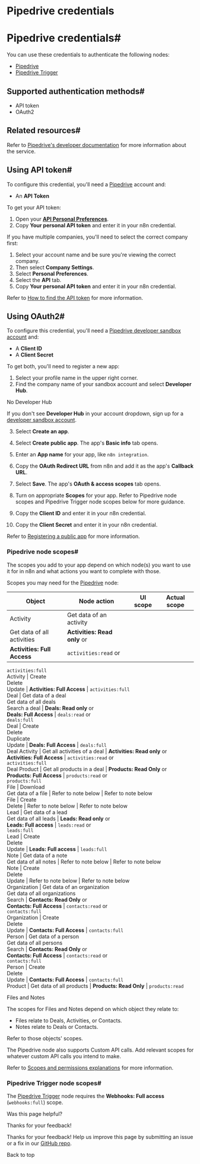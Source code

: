 # Pipedrive credentials

[ ](https://github.com/n8n-io/n8n-docs/edit/main/docs/integrations/builtin/credentials/pipedrive.md "Edit this page")

# Pipedrive credentials#

You can use these credentials to authenticate the following nodes:

  * [Pipedrive](../../app-nodes/n8n-nodes-base.pipedrive/)
  * [Pipedrive Trigger](../../trigger-nodes/n8n-nodes-base.pipedrivetrigger/)



## Supported authentication methods#

  * API token
  * OAuth2



## Related resources#

Refer to [Pipedrive's developer documentation](https://pipedrive.readme.io/docs/getting-started) for more information about the service.

## Using API token#

To configure this credential, you'll need a [Pipedrive](https://pipedrive.com/) account and:

  * An **API Token**



To get your API token:

  1. Open your [**API Personal Preferences**](https://app.pipedrive.com/settings/api).
  2. Copy **Your personal API token** and enter it in your n8n credential.



If you have multiple companies, you'll need to select the correct company first:

  1. Select your account name and be sure you're viewing the correct company.
  2. Then select **Company Settings**.
  3. Select **Personal Preferences**.
  4. Select the **API** tab.
  5. Copy **Your personal API token** and enter it in your n8n credential.



Refer to [How to find the API token](https://pipedrive.readme.io/docs/how-to-find-the-api-token) for more information.

## Using OAuth2#

To configure this credential, you'll need a [Pipedrive developer sandbox account](https://developers.pipedrive.com/) and:

  * A **Client ID**
  * A **Client Secret**



To get both, you'll need to register a new app:

  1. Select your profile name in the upper right corner.
  2. Find the company name of your sandbox account and select **Developer Hub**.

No Developer Hub

If you don't see **Developer Hub** in your account dropdown, sign up for a [developer sandbox account](https://developers.pipedrive.com/).

  3. Select **Create an app**.

  4. Select **Create public app**. The app's **Basic info** tab opens.
  5. Enter an **App name** for your app, like `n8n integration`.
  6. Copy the **OAuth Redirect URL** from n8n and add it as the app's **Callback URL**.
  7. Select **Save**. The app's **OAuth & access scopes** tab opens.
  8. Turn on appropriate **Scopes** for your app. Refer to Pipedrive node scopes and Pipedrive Trigger node scopes below for more guidance.
  9. Copy the **Client ID** and enter it in your n8n credential.
  10. Copy the **Client Secret** and enter it in your n8n credential.



Refer to [Registering a public app](https://pipedrive.readme.io/docs/marketplace-registering-the-app) for more information.

### Pipedrive node scopes#

The scopes you add to your app depend on which node(s) you want to use it for in n8n and what actions you want to complete with those.

Scopes you may need for the [Pipedrive](../../app-nodes/n8n-nodes-base.pipedrive/) node:

**Object** | **Node action** | **UI scope** | **Actual scope**  
---|---|---|---  
Activity | Get data of an activity   
Get data of all activities | **Activities: Read only** or   
**Activities: Full Access** | `activities:read` or   
`activities:full`  
Activity | Create   
Delete   
Update | **Activities: Full Access** | `activities:full`  
Deal | Get data of a deal   
Get data of all deals   
Search a deal | **Deals: Read only** or   
**Deals: Full Access** | `deals:read` or   
`deals:full`  
Deal | Create   
Delete   
Duplicate   
Update | **Deals: Full Access** | `deals:full`  
Deal Activity | Get all activities of a deal | **Activities: Read only** or   
**Activities: Full Access** | `activities:read` or   
`activities:full`  
Deal Product | Get all products in a deal | **Products: Read Only** or   
**Products: Full Access** | `products:read` or   
`products:full`  
File | Download   
Get data of a file | Refer to note below | Refer to note below  
File | Create   
Delete | Refer to note below | Refer to note below  
Lead | Get data of a lead   
Get data of all leads | **Leads: Read only** or   
**Leads: Full access** | `leads:read` or   
`leads:full`  
Lead | Create   
Delete   
Update | **Leads: Full access** | `leads:full`  
Note | Get data of a note   
Get data of all notes | Refer to note below | Refer to note below  
Note | Create   
Delete   
Update | Refer to note below | Refer to note below  
Organization | Get data of an organization   
Get data of all organizations   
Search | **Contacts: Read Only** or   
**Contacts: Full Access** | `contacts:read` or   
`contacts:full`  
Organization | Create   
Delete   
Update | **Contacts: Full Access** | `contacts:full`  
Person | Get data of a person   
Get data of all persons   
Search | **Contacts: Read Only** or   
**Contacts: Full Access** | `contacts:read` or   
`contacts:full`  
Person | Create   
Delete   
Update | **Contacts: Full Access** | `contacts:full`  
Product | Get data of all products | **Products: Read Only** | `products:read`  
  
Files and Notes

The scopes for Files and Notes depend on which object they relate to:

  * Files relate to Deals, Activities, or Contacts.
  * Notes relate to Deals or Contacts.



Refer to those objects' scopes.

The Pipedrive node also supports Custom API calls. Add relevant scopes for whatever custom API calls you intend to make.

Refer to [Scopes and permissions explanations](https://pipedrive.readme.io/docs/marketplace-scopes-and-permissions-explanations) for more information.

### Pipedrive Trigger node scopes#

The [Pipedrive Trigger](../../trigger-nodes/n8n-nodes-base.pipedrivetrigger/) node requires the **Webhooks: Full access** (`webhooks:full`) scope.

Was this page helpful? 

Thanks for your feedback! 

Thanks for your feedback! Help us improve this page by submitting an issue or a fix in our [GitHub repo](https://github.com/n8n-io/n8n-docs). 

Back to top 
